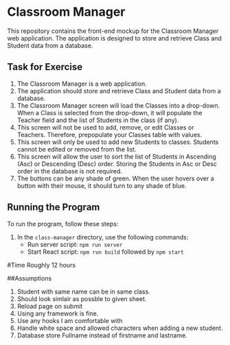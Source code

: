 
# Classroom Manager

This repository contains the front-end mockup for the Classroom Manager web application. The application is designed to store and retrieve Class and Student data from a database.

## Task for Exercise


1. The Classroom Manager is a web application.
2. The application should store and retrieve Class and Student data from a database.
3. The Classroom Manager screen will load the Classes into a drop-down. When a Class is selected from the drop-down, it will populate the Teacher field and the list of Students in the class (if any).
4. This screen will not be used to add, remove, or edit Classes or Teachers. Therefore, prepopulate your Classes table with values.
5. This screen will only be used to add new Students to classes. Students cannot be edited or removed from the list.
6. This screen will allow the user to sort the list of Students in Ascending (Asc) or Descending (Desc) order. Storing the Students in Asc or Desc order in the database is not required.
7. The buttons can be any shade of green. When the user hovers over a button with their mouse, it should turn to any shade of blue.

## Running the Program

To run the program, follow these steps:

1. In the `class-manager` directory, use the following commands:
   - Run server script: `npm run server`
   - Start React script: `npm run build` followed by `npm start`

#Time
  Roughly 12 hours
  
##Assumptions
1) Student with same name can be in same class. 
2) Should look simlair as possble to given sheet.
3) Reload page on submit
4) Using any framework is fine.
5) Use any hooks I am comfortable with
6) Handle white space and allowed characters when adding a new student.
7) Database store Fullname instead of firstname and lastname.

